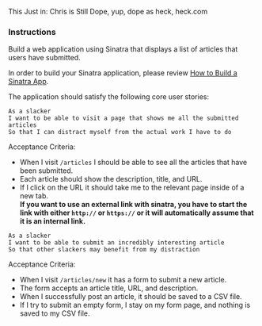 This Just in: Chris is Still Dope, yup, dope as heck, heck.com





### Instructions

Build a web application using Sinatra that displays a list of articles that users have submitted.

In order to build your Sinatra application, please review [How to Build a Sinatra App](https://learn.launchacademy.com/lessons/how-to-build-a-sinatra-app).

The application should satisfy the following core user stories:

```no-highlight
As a slacker
I want to be able to visit a page that shows me all the submitted articles
So that I can distract myself from the actual work I have to do
```

Acceptance Criteria:

* When I visit `/articles` I should be able to see all the articles that have been submitted.
* Each article should show the description, title, and URL.
* If I click on the URL it should take me to the relevant page inside of a new tab.  
**If you want to use an external link with sinatra, you have to start the link with either `http://` or `https://` or it will automatically assume that it is an internal link.**

```no-highlight
As a slacker
I want to be able to submit an incredibly interesting article
So that other slackers may benefit from my distraction
```

Acceptance Criteria:

* When I visit `/articles/new` it has a form to submit a new article.
* The form accepts an article title, URL, and description.
* When I successfully post an article, it should be saved to a CSV file.
* If I try to submit an empty form, I stay on my form page, and nothing is saved to my CSV file.
